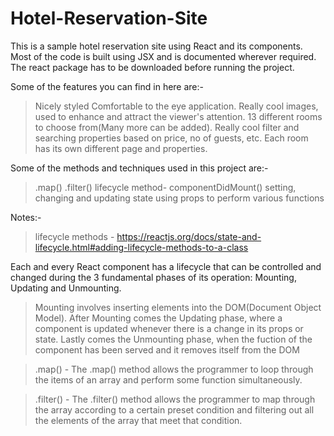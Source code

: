 # Hotel-Reservation-Site

This is a sample hotel reservation site using React and its components.
Most of the code is built using JSX and is documented wherever required.
The react package has to be downloaded before running the project.
 
Some of the features you can find in here are:-
> Nicely styled Comfortable to the eye application.
> Really cool images, used to enhance and attract the viewer's attention.
> 13 different rooms to choose from(Many more can be added).
> Really cool filter and searching properties based on price, no of guests, etc.
> Each room has its own different page and properties.

Some of the methods and techniques used in this project are:-
> .map() 
> .filter()
> lifecycle method- componentDidMount()
> setting, changing and updating state
> using props to perform various functions


Notes:-

> lifecycle methods - https://reactjs.org/docs/state-and-lifecycle.html#adding-lifecycle-methods-to-a-class
  
  Each and every React component has a lifecycle that can be controlled and changed during the 3 fundamental 
  phases of its operation: Mounting, Updating and Unmounting. 
  > Mounting involves inserting elements into the DOM(Document Object Model).
  > After Mounting comes the Updating phase, where a component is updated whenever there
    is a change in its props or state.
  > Lastly comes the Unmounting phase, when the fuction of the component has been served and it 
    removes itself from the DOM
    
> .map() - The .map() method allows the programmer to loop through the items of an array and perform some
           function simultaneously.
           
> .filter() - The .filter() method allows the programmer to map through the array according to a certain
              preset condition and filtering out all the elements of the array that meet that condition.
